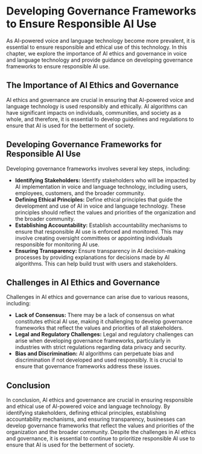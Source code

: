 Developing Governance Frameworks to Ensure Responsible AI Use
====================================================================================================================================

As AI-powered voice and language technology become more prevalent, it is essential to ensure responsible and ethical use of this technology. In this chapter, we explore the importance of AI ethics and governance in voice and language technology and provide guidance on developing governance frameworks to ensure responsible AI use.

The Importance of AI Ethics and Governance
------------------------------------------

AI ethics and governance are crucial in ensuring that AI-powered voice and language technology is used responsibly and ethically. AI algorithms can have significant impacts on individuals, communities, and society as a whole, and therefore, it is essential to develop guidelines and regulations to ensure that AI is used for the betterment of society.

Developing Governance Frameworks for Responsible AI Use
-------------------------------------------------------

Developing governance frameworks involves several key steps, including:

* **Identifying Stakeholders:** Identify stakeholders who will be impacted by AI implementation in voice and language technology, including users, employees, customers, and the broader community.
* **Defining Ethical Principles:** Define ethical principles that guide the development and use of AI in voice and language technology. These principles should reflect the values and priorities of the organization and the broader community.
* **Establishing Accountability:** Establish accountability mechanisms to ensure that responsible AI use is enforced and monitored. This may involve creating oversight committees or appointing individuals responsible for monitoring AI use.
* **Ensuring Transparency:** Ensure transparency in AI decision-making processes by providing explanations for decisions made by AI algorithms. This can help build trust with users and stakeholders.

Challenges in AI Ethics and Governance
--------------------------------------

Challenges in AI ethics and governance can arise due to various reasons, including:

* **Lack of Consensus:** There may be a lack of consensus on what constitutes ethical AI use, making it challenging to develop governance frameworks that reflect the values and priorities of all stakeholders.
* **Legal and Regulatory Challenges:** Legal and regulatory challenges can arise when developing governance frameworks, particularly in industries with strict regulations regarding data privacy and security.
* **Bias and Discrimination:** AI algorithms can perpetuate bias and discrimination if not developed and used responsibly. It is crucial to ensure that governance frameworks address these issues.

Conclusion
----------

In conclusion, AI ethics and governance are crucial in ensuring responsible and ethical use of AI-powered voice and language technology. By identifying stakeholders, defining ethical principles, establishing accountability mechanisms, and ensuring transparency, businesses can develop governance frameworks that reflect the values and priorities of the organization and the broader community. Despite the challenges in AI ethics and governance, it is essential to continue to prioritize responsible AI use to ensure that AI is used for the betterment of society.
